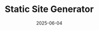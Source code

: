 ---
layout: default
modal-id: 5
date: 2025-06-04
img: WENO2.png
alt: image-alt
title: Static Site Generator
project-date: 2023
category: Jekyll
description: <p>I created a simple static site generator to understand how tools like Jekyll work. It converts markdown files into HTML pages using basic templates.</p>
---